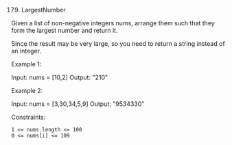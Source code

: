 179. LargestNumber

Given a list of non-negative integers nums, arrange them such that they form the largest number and return it.

Since the result may be very large, so you need to return a string instead of an integer.

Example 1:

Input: nums = [10,2]
Output: "210"

Example 2:

Input: nums = [3,30,34,5,9]
Output: "9534330"

Constraints:

    1 <= nums.length <= 100
    0 <= nums[i] <= 109
